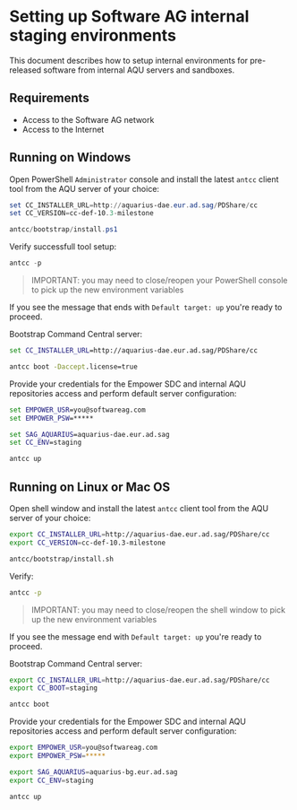 # Setting up Software AG internal staging environments

This document describes how to setup internal environments for
pre-released software from internal AQU servers and sandboxes.

## Requirements

* Access to the Software AG network
* Access to the Internet

## Running on Windows

Open PowerShell `Administrator` console and install the latest `antcc` client tool from
the AQU server of your choice:

```powershell
set CC_INSTALLER_URL=http://aquarius-dae.eur.ad.sag/PDShare/cc
set CC_VERSION=cc-def-10.3-milestone

antcc/bootstrap/install.ps1
```

Verify successfull tool setup:

```powershell
antcc -p
```

> IMPORTANT: you may need to close/reopen your PowerShell console to pick up the new environment variables

If you see the message that ends with `Default target: up` you're ready to proceed.

Bootstrap Command Central server:

```bat
set CC_INSTALLER_URL=http://aquarius-dae.eur.ad.sag/PDShare/cc

antcc boot -Daccept.license=true
```

Provide your credentials for the Empower SDC and internal AQU repositories access
and perform default server configuration:

```bat
set EMPOWER_USR=you@softwareag.com
set EMPOWER_PSW=*****

set SAG_AQUARIUS=aquarius-dae.eur.ad.sag
set CC_ENV=staging

antcc up
```

## Running on Linux or Mac OS

Open shell window and install the latest `antcc` client tool from
the AQU server of your choice:

```bash
export CC_INSTALLER_URL=http://aquarius-dae.eur.ad.sag/PDShare/cc
export CC_VERSION=cc-def-10.3-milestone

antcc/bootstrap/install.sh
```

Verify:

```bash
antcc -p
```

> IMPORTANT: you may need to close/reopen the shell window to pick up the new environment variables

If you see the message end with `Default target: up` you're ready to proceed.

Bootstrap Command Central server:

```bash
export CC_INSTALLER_URL=http://aquarius-dae.eur.ad.sag/PDShare/cc
export CC_BOOT=staging

antcc boot
```

Provide your credentials for the Empower SDC and internal AQU repositories access
and perform default server configuration:

```bash
export EMPOWER_USR=you@softwareag.com
export EMPOWER_PSW=*****

export SAG_AQUARIUS=aquarius-bg.eur.ad.sag
export CC_ENV=staging

antcc up
```
